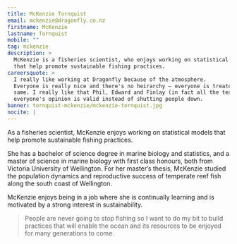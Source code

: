 ```yaml
---
title: McKenzie Tornquist
email: mckenzie@dragonfly.co.nz
firstname: McKenzie
lastname: Tornquist
mobile: ""
tag: mckenzie
description: >
  McKenzie is a fisheries scientist, who enjoys working on statistical models
  that help promote sustainable fishing practices.
careersquote: >
  I really like working at Dragonfly because of the atmosphere.
  Everyone is really nice and there's no heirarchy – everyone is treated the
  same. I really like that Phil, Edward and Finlay (in fact all the team) think
  everyone's opinion is valid instead of shutting people down.
banner: tornquist-mckenzie/mckenzie-tornquist.jpg
nocite: |
---
```


As a fisheries scientist, McKenzie enjoys working on statistical models that
help promote sustainable fishing practices.

<!--more-->

She has a bachelor of science degree in marine biology and statistics, and a
master of science in marine biology with first class honours, both from Victoria
University of Wellington. For her master’s thesis, McKenzie studied the
population dynamics and reproductive success of temperate reef fish along the
south coast of Wellington.

McKenzie enjoys being in a job where she is continually learning and is
motivated by a strong interest in sustainability.

> People are never going to stop fishing so I want to do my bit to build
> practices that will enable the ocean and its resources to be enjoyed for many
> generations to come.
